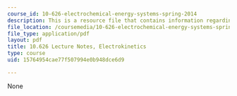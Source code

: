 ```yaml
---
course_id: 10-626-electrochemical-energy-systems-spring-2014
description: This is a resource file that contains information regarding electrokinetics.
file_location: /coursemedia/10-626-electrochemical-energy-systems-spring-2014/15764954cae77f507994e0b948dce6d9_MIT10_626S14_S11lec29.pdf
file_type: application/pdf
layout: pdf
title: 10.626 Lecture Notes, Electrokinetics
type: course
uid: 15764954cae77f507994e0b948dce6d9

---
```

None
